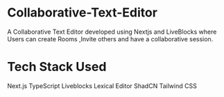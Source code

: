 # Collaborative-Text-Editor
A Collaborative Text Editor developed using Nextjs and  LiveBlocks where Users can create Rooms ,Invite others and have a collaborative session.
# Tech Stack Used
Next.js
TypeScript
Liveblocks
Lexical Editor
ShadCN
Tailwind CSS
